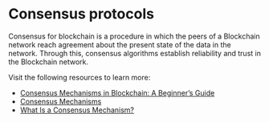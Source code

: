 # Consensus protocols

Consensus for blockchain is a procedure in which the peers of a Blockchain network reach agreement about the present state of the data in the network. Through this, consensus algorithms establish reliability and trust in the Blockchain network. 

Visit the following resources to learn more:

- [Consensus Mechanisms in Blockchain: A Beginner’s Guide](https://crypto.com/university/consensus-mechanisms-explained)
- [Consensus Mechanisms](https://ethereum.org/en/developers/docs/consensus-mechanisms/)
- [What Is a Consensus Mechanism?](https://www.coindesk.com/learn/what-is-a-consensus-mechanism/)
